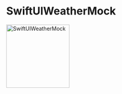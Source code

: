 # SwiftUIWeatherMock

<img width="168" alt="SwiftUIWeatherMock" src="https://github.com/gregalton/SwiftUIWeatherMock/assets/5183613/b670665c-09b8-4eb3-826d-6642989a600c">
